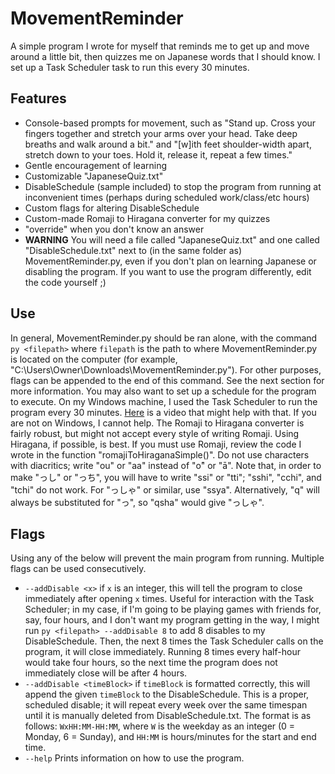 # MovementReminder
A simple program I wrote for myself that reminds me to get up and move around a little bit, then quizzes me on Japanese words that I should know. I set up a Task Scheduler task to run this every 30 minutes.

## Features
- Console-based prompts for movement, such as "Stand up. Cross your fingers together and stretch your arms over your head. Take deep breaths and walk around a bit." and "[w]ith feet shoulder-width apart, stretch down to your toes. Hold it, release it, repeat a few times."
- Gentle encouragement of learning
- Customizable "JapaneseQuiz.txt"
- DisableSchedule (sample included) to stop the program from running at inconvenient times (perhaps during scheduled work/class/etc hours)
- Custom flags for altering DisableSchedule
- Custom-made Romaji to Hiragana converter for my quizzes
- "override" when you don't know an answer
- **WARNING** You will need a file called "JapaneseQuiz.txt" and one called "DisableSchedule.txt" next to (in the same folder as) MovementReminder.py, even if you don't plan on learning Japanese or disabling the program. If you want to use the program differently, edit the code yourself ;)

## Use
In general, MovementReminder.py should be ran alone, with the command `py <filepath>` where `filepath` is the path to where MovementReminder.py is located on the computer (for example, "C:\Users\Owner\Downloads\MovementReminder.py"). For other purposes, flags can be appended to the end of this command. See the next section for more information.
You may also want to set up a schedule for the program to execute. On my Windows machine, I used the Task Scheduler to run the program every 30 minutes. [Here](https://www.youtube.com/watch?v=HAOP0HZeDJg) is a video that might help with that. If you are not on Windows, I cannot help.
The Romaji to Hiragana converter is fairly robust, but might not accept every style of writing Romaji. Using Hiragana, if possible, is best. If you must use Romaji, review the code I wrote in the function "romajiToHiraganaSimple()". Do not use characters with diacritics; write "ou" or "aa" instead of "о̄" or "ā". Note that, in order to make "っし" or "っち", you will have to write "ssi" or "tti"; "sshi", "cchi", and "tchi" do not work. For "っしゃ" or similar, use "ssya". Alternatively, "q" will always be substituted for "っ", so "qsha" would give "っしゃ". 

## Flags
Using any of the below will prevent the main program from running. Multiple flags can be used consecutively.
- `--addDisable <x>` if `x` is an integer, this will tell the program to close immediately after opening `x` times. Useful for interaction with the Task Scheduler; in my case, if I'm going to be playing games with friends for, say, four hours, and I don't want my program getting in the way, I might run `py <filepath> --addDisable 8` to add 8 disables to my DisableSchedule. Then, the next 8 times the Task Scheduler calls on the program, it will close immediately. Running 8 times every half-hour would take four hours, so the next time the program does not immediately close will be after 4 hours.
- `--addDisable <timeBlock>` if `timeBlock` is formatted correctly, this will append the given `timeBlock` to the DisableSchedule. This is a proper, scheduled disable; it will repeat every week over the same timespan until it is manually deleted from DisableSchedule.txt. The format is as follows: `WxHH:MM-HH:MM`, where `W` is the weekday as an integer (0 = Monday, 6 = Sunday), and `HH:MM` is hours/minutes for the start and end time.
- `--help` Prints information on how to use the program.
